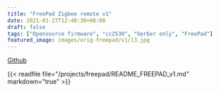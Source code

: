 ```yaml
---
title: "FreePad Zigbee remote v1"
date: 2021-01-27T12:48:30+08:00
draft: false
tags: ["Opensource firmware", "cc2530", "Gerber only", "FreePad"]
featured_image: images/orig-freepad/v1/13.jpg
---
```

[Github](https://github.com/diyruz/freepad)

{{< readfile file="/projects/freepad/README_FREEPAD_v1.md" markdown="true" >}}
